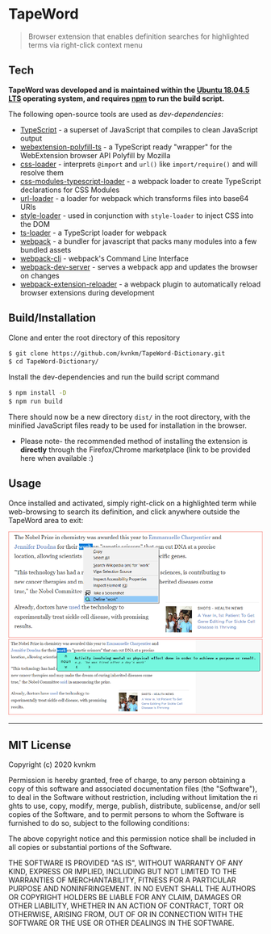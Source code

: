 # TapeWord

> Browser extension that enables definition searches for highlighted terms via right-click context menu

## Tech

**TapeWord was developed and is maintained within the [Ubuntu 18.04.5 LTS](https://releases.ubuntu.com/18.04/) operating system, and requires [npm](https://github.com/npm/cli) to run the build script.**

The following open-source tools are used as _dev-dependencies_:

- [TypeScript](https://github.com/microsoft/TypeScript) - a superset of JavaScript that compiles to clean JavaScript output
- [webextension-polyfill-ts](https://github.com/Lusito/webextension-polyfill-ts) - a TypeScript ready "wrapper" for the WebExtension browser API Polyfill by Mozilla
- [css-loader](https://github.com/webpack-contrib/css-loader) - interprets `@import` and `url()` like `import/require()` and will resolve them
- [css-modules-typescript-loader](https://github.com/seek-oss/css-modules-typescript-loader) - a webpack loader to create TypeScript declarations for CSS Modules
- [url-loader](https://github.com/webpack-contrib/url-loader) - a loader for webpack which transforms files into base64 URIs
- [style-loader](https://github.com/webpack-contrib/style-loader) - used in conjunction with `style-loader` to inject CSS into the DOM
- [ts-loader](https://github.com/TypeStrong/ts-loader) - a TypeScript loader for webpack
- [webpack](https://github.com/webpack/webpack) - a bundler for javascript that packs many modules into a few bundled assets
- [webpack-cli](https://github.com/webpack/webpack-cli) - webpack's Command Line Interface
- [webpack-dev-server](https://github.com/webpack/webpack-dev-server) - serves a webpack app and updates the browser on changes
- [webpack-extension-reloader](https://github.com/rubenspgcavalcante/webpack-extension-reloader) - a webpack plugin to automatically reload browser extensions during development

## Build/Installation

Clone and enter the root directory of this repository

```sh
$ git clone https://github.com/kvnkm/TapeWord-Dictionary.git
$ cd TapeWord-Dictionary/
```

Install the dev-dependencies and run the build script command

```sh
$ npm install -D
$ npm run build
```

There should now be a new directory `dist/` in the root directory, with the minified JavaScript files ready to be used for installation in the browser.

- Please note- the recommended method of installing the extension is **directly** through the Firefox/Chrome marketplace (link to be provided here when available :)

## Usage

Once installed and activated, simply right-click on a highlighted term while web-browsing to search its definition, and click anywhere outside the TapeWord area to exit:

![context-menu](demo_assets/TapeWord-demo_menu.png)
![definition](demo_assets/TapeWord-demo_definition.png)

---

## MIT License

Copyright (c) 2020 kvnkm

Permission is hereby granted, free of charge, to any person obtaining a copy
of this software and associated documentation files (the "Software"), to deal
in the Software without restriction, including without limitation the ri ghts
to use, copy, modify, merge, publish, distribute, sublicense, and/or sell
copies of the Software, and to permit persons to whom the Software is
furnished to do so, subject to the following conditions:

The above copyright notice and this permission notice shall be included in all
copies or substantial portions of the Software.

THE SOFTWARE IS PROVIDED "AS IS", WITHOUT WARRANTY OF ANY KIND, EXPRESS OR
IMPLIED, INCLUDING BUT NOT LIMITED TO THE WARRANTIES OF MERCHANTABILITY,
FITNESS FOR A PARTICULAR PURPOSE AND NONINFRINGEMENT. IN NO EVENT SHALL THE
AUTHORS OR COPYRIGHT HOLDERS BE LIABLE FOR ANY CLAIM, DAMAGES OR OTHER
LIABILITY, WHETHER IN AN ACTION OF CONTRACT, TORT OR OTHERWISE, ARISING FROM,
OUT OF OR IN CONNECTION WITH THE SOFTWARE OR THE USE OR OTHER DEALINGS IN THE
SOFTWARE.
